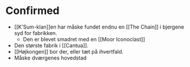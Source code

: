 # Confirmed
- [[K'Sum-klan]]en har måske fundet endnu en [[The Chain]] i bjergene syd for fabrikken.
	- Den er blevet smadret med en [[Moor Iconoclast]]
- Den største fabrik i [[Cantua]].
- [[Højkongen]] bor  der, eller tæt på ihvertfald.
- Måske dværgenes hovedstad
